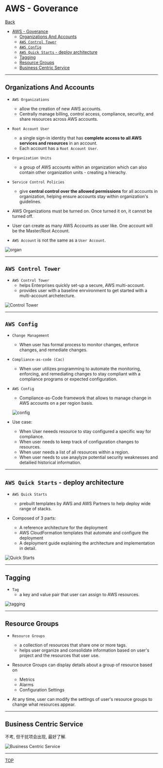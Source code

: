 # AWS - Goverance

[Back](../index.md)

- [AWS - Goverance](#aws---goverance)
  - [Organizations And Accounts](#organizations-and-accounts)
  - [`AWS Control Tower`](#aws-control-tower)
  - [`AWS Config`](#aws-config)
  - [`AWS Quick Starts` - deploy architecture](#aws-quick-starts---deploy-architecture)
  - [Tagging](#tagging)
  - [Resource Groups](#resource-groups)
  - [Business Centric Service](#business-centric-service)

---

## Organizations And Accounts

- `AWS Organizations`

  - allow the creation of new AWS accounts.
  - Centrally manage billing, control access, compliance, security, and share resources across AWS accounts.

- `Root Account User`

  - a single sign-in identity that has **complete access to all AWS services and resources** in an account.
  - Each account has a `Root Account User`.

- `Organization Units`

  - a group of AWS accounts within an organization which can also contain other organization units - creating a hierachy.

- `Service Control Policies`

  - give **central control over the allowed permissions** for all accounts in organization, helping ensure accounts stay within organization's guidelines.

- AWS Organizations must be turned on. Once turned it on, it cannot be turned off.

- User can create as many AWS Accounts as user like. One account will be the Master/Root Account.

- `AWS Account` is not the same as a `User Account`.

![organ](./pic/organizations.png)

---

## `AWS Control Tower`

- `AWS Control Tower`
  - helps Enterprises quickly set-up a secure, AWS multi-account.
  - provides user with a baseline enrvironment to get started with a multi-account archetecture.

![Control Tower](./pic/control_tower.png)

---

## `AWS Config`

- `Change Management`

  - When user has formal process to monitor changes, enforce changes, and remediate changes.

- `Compliance-as-code (Cac)`

  - When user utilizes programming to automate the monitoring, enforcing, and remediating changes to stay compliant with a compliance programs or expected configuration.

- `AWS Config`

  - Compliance-as-Code framework that allows to manage change in AWS accounts on a per region basis.

  ![config](./pic/config.png)

- Use case:
  - When User neeeds resource to stay configured a specific way for compliance.
  - When user needs to keep track of configuration changes to resources.
  - When user needs a list of all resources within a region.
  - When user needs to use anaylyze potential security weaknesses and detailied historical information.

---

## `AWS Quick Starts` - deploy architecture

- `AWS Quick Starts`

  - prebuilt templates by AWS and AWS Partners to help deploy wide range of stacks.

- Composed of 3 parts:
  - A reference architecture for the deployment
  - AWS CloudFormation templates that automate and configure the deployment
  - A deployment guide explaining the architecture and implementation in detail.

![Quick Starts](./pic/quick_starts.png)

---

## Tagging

- `Tag`
  - a key and value pair that user can assign to AWS resources.

![tagging](./pic/tagging.png)

---

## Resource Groups

- `Resource Groups`

  - a collection of resources that share one or more tags.
  - helps user organize and consolidate information based on user's project and the resources that user use.

- Resource Groups can display details about a group of resource based on

  - Metrics
  - Alarms
  - Configuration Settings

- At any time, user can modify the settings of user's resource groups to change what resources appear.

---

## Business Centric Service

不考, 但干扰项会出现, 最好了解.

![Business Centric Service](./pic/business_centric_services.png)

---

[TOP](#aws---goverance)
